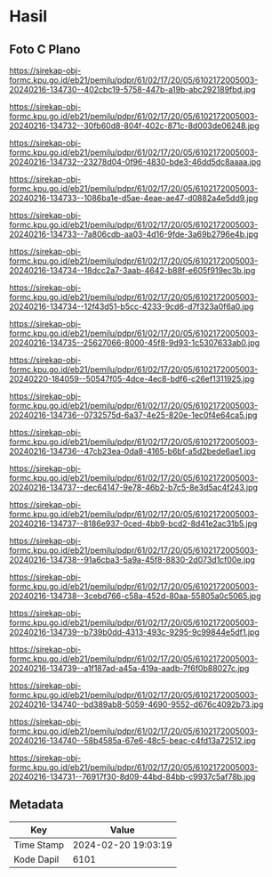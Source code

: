 # Hasil

## Foto C Plano

https://sirekap-obj-formc.kpu.go.id/eb21/pemilu/pdpr/61/02/17/20/05/6102172005003-20240216-134730--402cbc19-5758-447b-a19b-abc292189fbd.jpg

https://sirekap-obj-formc.kpu.go.id/eb21/pemilu/pdpr/61/02/17/20/05/6102172005003-20240216-134732--30fb60d8-804f-402c-871c-8d003de06248.jpg

https://sirekap-obj-formc.kpu.go.id/eb21/pemilu/pdpr/61/02/17/20/05/6102172005003-20240216-134732--23278d04-0f96-4830-bde3-46dd5dc8aaaa.jpg

https://sirekap-obj-formc.kpu.go.id/eb21/pemilu/pdpr/61/02/17/20/05/6102172005003-20240216-134733--1086ba1e-d5ae-4eae-ae47-d0882a4e5dd9.jpg

https://sirekap-obj-formc.kpu.go.id/eb21/pemilu/pdpr/61/02/17/20/05/6102172005003-20240216-134733--7a806cdb-aa03-4d16-9fde-3a69b2796e4b.jpg

https://sirekap-obj-formc.kpu.go.id/eb21/pemilu/pdpr/61/02/17/20/05/6102172005003-20240216-134734--18dcc2a7-3aab-4642-b88f-e605f919ec3b.jpg

https://sirekap-obj-formc.kpu.go.id/eb21/pemilu/pdpr/61/02/17/20/05/6102172005003-20240216-134734--12f43d51-b5cc-4233-9cd6-d7f323a0f6a0.jpg

https://sirekap-obj-formc.kpu.go.id/eb21/pemilu/pdpr/61/02/17/20/05/6102172005003-20240216-134735--25627066-8000-45f8-9d93-1c5307633ab0.jpg

https://sirekap-obj-formc.kpu.go.id/eb21/pemilu/pdpr/61/02/17/20/05/6102172005003-20240220-184059--50547f05-4dce-4ec8-bdf6-c26ef1311925.jpg

https://sirekap-obj-formc.kpu.go.id/eb21/pemilu/pdpr/61/02/17/20/05/6102172005003-20240216-134736--0732575d-6a37-4e25-820e-1ec0f4e64ca5.jpg

https://sirekap-obj-formc.kpu.go.id/eb21/pemilu/pdpr/61/02/17/20/05/6102172005003-20240216-134736--47cb23ea-0da8-4165-b6bf-a5d2bede6ae1.jpg

https://sirekap-obj-formc.kpu.go.id/eb21/pemilu/pdpr/61/02/17/20/05/6102172005003-20240216-134737--dec64147-9e78-46b2-b7c5-8e3d5ac4f243.jpg

https://sirekap-obj-formc.kpu.go.id/eb21/pemilu/pdpr/61/02/17/20/05/6102172005003-20240216-134737--8186e937-0ced-4bb9-bcd2-8d41e2ac31b5.jpg

https://sirekap-obj-formc.kpu.go.id/eb21/pemilu/pdpr/61/02/17/20/05/6102172005003-20240216-134738--91a6cba3-5a9a-45f8-8830-2d073d1cf00e.jpg

https://sirekap-obj-formc.kpu.go.id/eb21/pemilu/pdpr/61/02/17/20/05/6102172005003-20240216-134738--3cebd766-c58a-452d-80aa-55805a0c5065.jpg

https://sirekap-obj-formc.kpu.go.id/eb21/pemilu/pdpr/61/02/17/20/05/6102172005003-20240216-134739--b739b0dd-4313-493c-9295-9c99844e5df1.jpg

https://sirekap-obj-formc.kpu.go.id/eb21/pemilu/pdpr/61/02/17/20/05/6102172005003-20240216-134739--a1f187ad-a45a-419a-aadb-7f6f0b88027c.jpg

https://sirekap-obj-formc.kpu.go.id/eb21/pemilu/pdpr/61/02/17/20/05/6102172005003-20240216-134740--bd389ab8-5059-4690-9552-d676c4092b73.jpg

https://sirekap-obj-formc.kpu.go.id/eb21/pemilu/pdpr/61/02/17/20/05/6102172005003-20240216-134740--58b4585a-67e6-48c5-beac-c4fd13a72512.jpg

https://sirekap-obj-formc.kpu.go.id/eb21/pemilu/pdpr/61/02/17/20/05/6102172005003-20240216-134731--76917f30-8d09-44bd-84bb-c9937c5af78b.jpg


## Metadata

| Key        | Value               |
| ---------- | ------------------- |
| Time Stamp | 2024-02-20 19:03:19 |
| Kode Dapil | 6101                |



